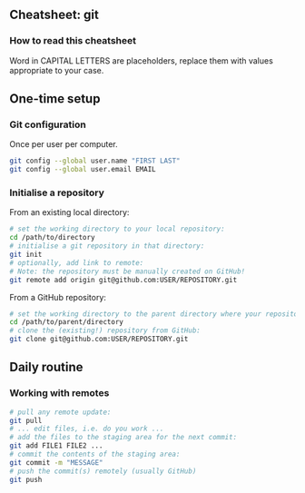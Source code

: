 ## Cheatsheet: git

### How to read this cheatsheet

Word in CAPITAL LETTERS are placeholders, replace them with values appropriate to your case. 

## One-time setup

### Git configuration

Once per user per computer.

```bash
git config --global user.name "FIRST LAST"
git config --global user.email EMAIL
```

### Initialise a repository

From an existing local directory:

```bash
# set the working directory to your local repository:
cd /path/to/directory
# initialise a git repository in that directory:
git init
# optionally, add link to remote:
# Note: the repository must be manually created on GitHub!
git remote add origin git@github.com:USER/REPOSITORY.git
```

From a GitHub repository:

```bash
# set the working directory to the parent directory where your repository will be created:
cd /path/to/parent/directory
# clone the (existing!) repository from GitHub:
git clone git@github.com:USER/REPOSITORY.git
```

## Daily routine

### Working with remotes

```bash
# pull any remote update:
git pull
# ... edit files, i.e. do you work ...
# add the files to the staging area for the next commit:
git add FILE1 FILE2 ...
# commit the contents of the staging area:
git commit -m "MESSAGE"
# push the commit(s) remotely (usually GitHub)
git push
```
